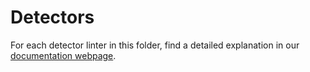 # Detectors

For each detector linter in this folder, find a detailed explanation in our [documentation webpage](https://coinfabrik.github.io/scout-soroban/docs/detectors).